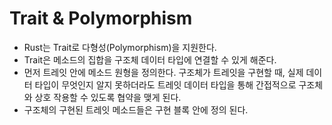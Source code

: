 # Trait & Polymorphism

- Rust는 Trait로 다형성(Polymorphism)을 지원한다. 
- Trait은 메소드의 집합을 구조체 데이터 타입에 연결할 수 있게 해준다. 
- 먼저 트레잇 안에 메소드 원형을 정의한다. 구조체가 트레잇을 구현할 때, 실제 데이터 타입이 무엇인지 알지 못하더라도 트레잇 데이터 타입을 통해 간접적으로 구조체와 상호 작용할 수 있도록 협약을 맺게 된다.
- 구조체의 구현된 트레잇 메소드들은 구현 블록 안에 정의 된다. 

